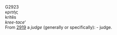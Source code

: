 G2923  
κριτής  
kritēs  
*kree-tace‘*  
From [2919](g2919) a *judge* (generally or specifically): - judge.  
